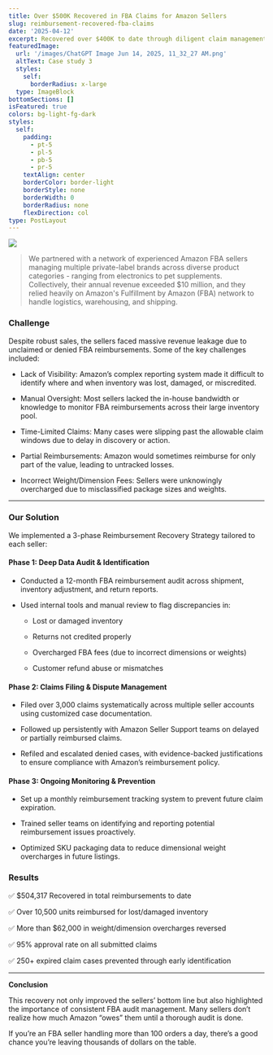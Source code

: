 ```yaml
---
title: Over $500K Recovered in FBA Claims for Amazon Sellers
slug: reimbursement-recovered-fba-claims
date: '2025-04-12'
excerpt: Recovered over $400K to date through diligent claim management.
featuredImage:
  url: '/images/ChatGPT Image Jun 14, 2025, 11_32_27 AM.png'
  altText: Case study 3
  styles:
    self:
      borderRadius: x-large
  type: ImageBlock
bottomSections: []
isFeatured: true
colors: bg-light-fg-dark
styles:
  self:
    padding:
      - pt-5
      - pl-5
      - pb-5
      - pr-5
    textAlign: center
    borderColor: border-light
    borderStyle: none
    borderWidth: 0
    borderRadius: none
    flexDirection: col
type: PostLayout
---
```

![](/images/ChatGPT%20Image%20Jun%2014,%202025,%2011_32_27%20AM.png)

> We partnered with a network of experienced Amazon FBA sellers managing multiple private-label brands across diverse product categories - ranging from electronics to pet supplements. Collectively, their annual revenue exceeded $10 million, and they relied heavily on Amazon's Fulfillment by Amazon (FBA) network to handle logistics, warehousing, and shipping.

### **Challenge**

Despite robust sales, the sellers faced massive revenue leakage due to unclaimed or denied FBA reimbursements. Some of the key challenges included:

*   Lack of Visibility: Amazon’s complex reporting system made it difficult to identify where and when inventory was lost, damaged, or miscredited.

*   Manual Oversight: Most sellers lacked the in-house bandwidth or knowledge to monitor FBA reimbursements across their large inventory pool.

*   Time-Limited Claims: Many cases were slipping past the allowable claim windows due to delay in discovery or action.

*   Partial Reimbursements: Amazon would sometimes reimburse for only part of the value, leading to untracked losses.

*   Incorrect Weight/Dimension Fees: Sellers were unknowingly overcharged due to misclassified package sizes and weights.

***

### **Our Solution**

We implemented a 3-phase Reimbursement Recovery Strategy tailored to each seller:

#### Phase 1: Deep Data Audit & Identification

*   Conducted a 12-month FBA reimbursement audit across shipment, inventory adjustment, and return reports.

*   Used internal tools and manual review to flag discrepancies in:

    *   Lost or damaged inventory

    *   Returns not credited properly

    *   Overcharged FBA fees (due to incorrect dimensions or weights)

    *   Customer refund abuse or mismatches

#### Phase 2: Claims Filing & Dispute Management

*   Filed over 3,000 claims systematically across multiple seller accounts using customized case documentation.

*   Followed up persistently with Amazon Seller Support teams on delayed or partially reimbursed claims.

*   Refiled and escalated denied cases, with evidence-backed justifications to ensure compliance with Amazon’s reimbursement policy.

#### Phase 3: Ongoing Monitoring & Prevention

*   Set up a monthly reimbursement tracking system to prevent future claim expiration.

*   Trained seller teams on identifying and reporting potential reimbursement issues proactively.

*   Optimized SKU packaging data to reduce dimensional weight overcharges in future listings.

### **Results**

✅ $504,317 Recovered in total reimbursements to date

✅ Over 10,500 units reimbursed for lost/damaged inventory

✅ More than $62,000 in weight/dimension overcharges reversed

✅ 95% approval rate on all submitted claims

✅ 250+ expired claim cases prevented through early identification

***

**Conclusion**

This recovery not only improved the sellers’ bottom line but also highlighted the importance of consistent FBA audit management. Many sellers don’t realize how much Amazon “owes” them until a thorough audit is done.

If you’re an FBA seller handling more than 100 orders a day, there’s a good chance you’re leaving thousands of dollars on the table.
